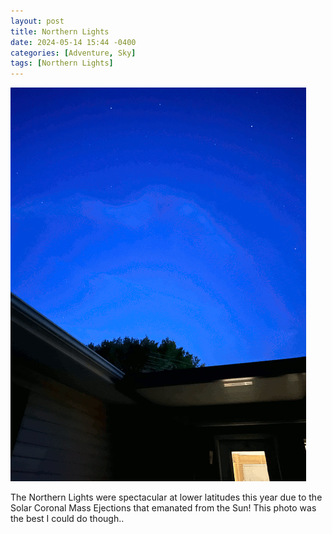 ```yaml
---
layout: post
title: Northern Lights
date: 2024-05-14 15:44 -0400
categories: [Adventure, Sky]
tags: [Northern Lights]
---
```



![img-description](/assets/img/photos/nl.gif)

The Northern Lights were spectacular at lower latitudes this year due to the Solar Coronal
Mass Ejections that emanated from the Sun! This photo was the best I could do though.. 





